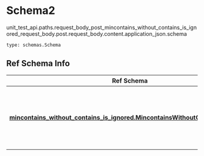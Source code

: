 # Schema2
unit_test_api.paths.request_body_post_mincontains_without_contains_is_ignored_request_body.post.request_body.content.application_json.schema
```
type: schemas.Schema
```

## Ref Schema Info
Ref Schema | Input Type | Output Type
---------- | ---------- | -----------
[**mincontains_without_contains_is_ignored.MincontainsWithoutContainsIsIgnored**](../../../../../../components/schema/mincontains_without_contains_is_ignored.md) | dict, schemas.immutabledict, str, datetime.date, datetime.datetime, uuid.UUID, int, float, bool, None, list, tuple, bytes, io.FileIO, io.BufferedReader | schemas.immutabledict, str, float, int, bool, None, tuple, bytes, io.FileIO
